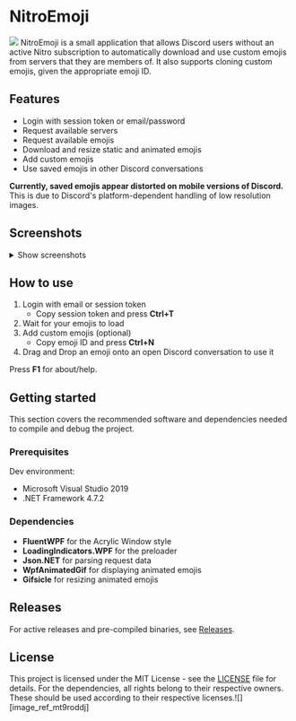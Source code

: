 # NitroEmoji
<img src="https://i.imgur.com/07PFZqy.png"> NitroEmoji is a small application that allows Discord users without an active Nitro subscription to automatically download and use custom emojis from servers that they are members of. It also supports cloning custom emojis, given the appropriate emoji ID.

## Features
* Login with session token or email/password
* Request available servers
* Request available emojis
* Download and resize static and animated emojis
* Add custom emojis
* Use saved emojis in other Discord conversations

**Currently, saved emojis appear distorted on mobile versions of Discord.** This is due to Discord's platform-dependent handling of low resolution images.

## Screenshots
<details>
    <summary>Show screenshots</summary>
    
    <img alt="Login screen" src="https://i.imgur.com/eR2uhAv.png">
    <img alt="Emoji selection" src="https://i.imgur.com/QoUE2C6.png">
    <img alt="Custom emojis" src="https://i.imgur.com/BIaAqia.png">
</details>

## How to use
1. Login with email or session token
    * Copy session token and press **Ctrl+T**
2. Wait for your emojis to load
3. Add custom emojis (optional)
    * Copy emoji ID and press **Ctrl+N**
4. Drag and Drop an emoji onto an open Discord conversation to use it

Press **F1** for about/help.

## Getting started
This section covers the recommended software and dependencies needed to compile and debug the project.

### Prerequisites
Dev environment:
* Microsoft Visual Studio 2019
* .NET Framework 4.7.2

### Dependencies
* **FluentWPF** for the Acrylic Window style
* **LoadingIndicators.WPF** for the preloader
* **Json.NET** for parsing request data
* **WpfAnimatedGif** for displaying animated emojis
* **Gifsicle** for resizing animated emojis

## Releases
For active releases and pre-compiled binaries, see <a href="https://github.com/Raffy27/NitroEmoji/releases" target="_blank">Releases</a>.

## License
This project is licensed under the MIT License -  see the <a href="https://github.com/Raffy27/NitroEmoji/blob/master/LICENSE" target="_blank">LICENSE</a> file for details. For the dependencies, all rights belong to their respective owners. These should be used according to their respective licenses.![][image_ref_mt9roddj]
